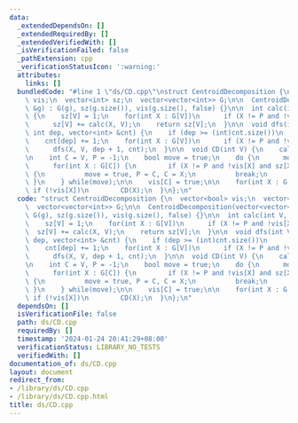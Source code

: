 ```yaml
---
data:
  _extendedDependsOn: []
  _extendedRequiredBy: []
  _extendedVerifiedWith: []
  _isVerificationFailed: false
  _pathExtension: cpp
  _verificationStatusIcon: ':warning:'
  attributes:
    links: []
  bundledCode: "#line 1 \"ds/CD.cpp\"\nstruct CentroidDecomposition {\n  vector<bool>\
    \ vis;\n  vector<int> sz;\n  vector<vector<int>> G;\n\n  CentroidDecomposition(vector<vector<int>>\
    \ &g) : G(g), sz(g.size()), vis(g.size(), false) {}\n\n  int calc(int V, int P)\
    \ {\n    sz[V] = 1;\n    for(int X : G[V])\n      if (X != P and !vis[X])\n  \
    \      sz[V] += calc(X, V);\n    return sz[V];\n  }\n\n  void dfs(int V, int P,\
    \ int dep, vector<int> &cnt) {\n    if (dep >= (int)cnt.size())\n      cnt.emplace_back();\n\
    \    cnt[dep] += 1;\n    for(int X : G[V])\n      if (X != P and !vis[X])\n  \
    \      dfs(X, V, dep + 1, cnt);\n  }\n\n  void CD(int V) {\n    calc(V, -1);\n\
    \n    int C = V, P = -1;\n    bool move = true;\n    do {\n      move = false;\n\
    \      for(int X : G[C]) {\n        if (X != P and !vis[X] and sz[X] * 2 > sz[V])\
    \ {\n          move = true, P = C, C = X;\n          break;\n        }\n     \
    \ }\n    } while(move);\n\n    vis[C] = true;\n\n    for(int X : G[C])\n     \
    \ if (!vis[X])\n        CD(X);\n  }\n};\n"
  code: "struct CentroidDecomposition {\n  vector<bool> vis;\n  vector<int> sz;\n\
    \  vector<vector<int>> G;\n\n  CentroidDecomposition(vector<vector<int>> &g) :\
    \ G(g), sz(g.size()), vis(g.size(), false) {}\n\n  int calc(int V, int P) {\n\
    \    sz[V] = 1;\n    for(int X : G[V])\n      if (X != P and !vis[X])\n      \
    \  sz[V] += calc(X, V);\n    return sz[V];\n  }\n\n  void dfs(int V, int P, int\
    \ dep, vector<int> &cnt) {\n    if (dep >= (int)cnt.size())\n      cnt.emplace_back();\n\
    \    cnt[dep] += 1;\n    for(int X : G[V])\n      if (X != P and !vis[X])\n  \
    \      dfs(X, V, dep + 1, cnt);\n  }\n\n  void CD(int V) {\n    calc(V, -1);\n\
    \n    int C = V, P = -1;\n    bool move = true;\n    do {\n      move = false;\n\
    \      for(int X : G[C]) {\n        if (X != P and !vis[X] and sz[X] * 2 > sz[V])\
    \ {\n          move = true, P = C, C = X;\n          break;\n        }\n     \
    \ }\n    } while(move);\n\n    vis[C] = true;\n\n    for(int X : G[C])\n     \
    \ if (!vis[X])\n        CD(X);\n  }\n};\n"
  dependsOn: []
  isVerificationFile: false
  path: ds/CD.cpp
  requiredBy: []
  timestamp: '2024-01-24 20:41:29+08:00'
  verificationStatus: LIBRARY_NO_TESTS
  verifiedWith: []
documentation_of: ds/CD.cpp
layout: document
redirect_from:
- /library/ds/CD.cpp
- /library/ds/CD.cpp.html
title: ds/CD.cpp
---
```

